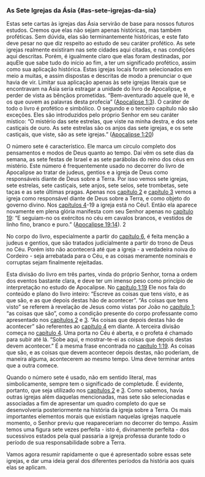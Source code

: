 ### As Sete Igrejas da Ásia {#as-sete-igrejas-da-sia}

Estas sete cartas às igrejas das Ásia servirão de base para nossos futuros estudos. Cremos que elas não sejam apenas históricas, mas também proféticas. Sem dúvida, elas são terminantemente históricas, e este fato deve pesar no que diz respeito ao estudo de seu caráter profético. As sete igrejas realmente existiram nas sete cidades aqui citadas, e nas condições aqui descritas. Porém, é igualmente claro que elas foram destinadas, por aquEle que sabe tudo do início ao fim, a ter um significado profético, assim como sua aplicação histórica. Estas igrejas locais foram selecionados em meio a muitas, e assim dispostas e descritas de modo a prenunciar o que havia de vir. Limitar sua aplicação apenas às sete igrejas literais que se encontravam na Ásia seria estragar a unidade do livro de Apocalipse, e perder de vista as bênçãos prometidas. “Bem-aventurado aquele que lê, e os que ouvem as palavras desta profecia” ([Apocalipse 1:3](http://bibliaonline.com.br/acf/ap/1/3)). O caráter de todo o livro é profético e simbólico. O segundo e o terceiro capítulo não são exceções. Eles são introduzidos pelo próprio Senhor em seu caráter místico: “O mistério das sete estrelas, que viste na minha destra, e dos sete castiçais de ouro. As sete estrelas são os anjos das sete igrejas, e os sete castiçais, que viste, são as sete igrejas.” ([Apocalipse 1:20](http://bibliaonline.com.br/acf/ap/1/20))

O número sete é característico. Ele marca um círculo completo dos pensamentos e modos de Deus quanto ao tempo. Daí vêm os sete dias da semana, as sete festas de Israel e as sete parábolas do reino dos céus em mistério. Este número é frequentemente usado no decorrer do livro de Apocalipse ao tratar de judeus, gentios e a igreja de Deus como responsáveis diante de Deus sobre a Terra. Por isso vemos sete igrejas, sete estrelas, sete castiçais, sete anjos, sete selos, sete trombetas, sete taças e as sete últimas pragas. Apenas nos [capítulo 2](http://bibliaonline.com.br/acf/ap/2) e [capítulo 3](http://bibliaonline.com.br/acf/ap/3) vemos a igreja como responsável diante de Deus sobre a Terra, e como objeto do governo divino. Nos [capítulos 4](http://bibliaonline.com.br/acf/ap/4)-19 a igreja está no Céu1\. Então ela aparece novamente em plena glória manifesta com seu Senhor apenas no [capítulo 19](http://bibliaonline.com.br/acf/ap/19): “E seguiam-no os exércitos no céu em cavalos brancos, e vestidos de linho fino, branco e puro.” ([Apocalipse 19:14](http://bibliaonline.com.br/acf/ap/19/14)). 2

No corpo do livro, especialmente a partir do [capítulo 6](http://bibliaonline.com.br/acf/ap/6), é feita menção a judeus e gentios, que são tratados judicialmente a partir do trono de Deus no Céu. Porém isto não acontecerá até que a igreja - a verdadeira noiva do Cordeiro - seja arrebatada para o Céu, e as coisas meramente nominais e corruptas sejam finalmente rejeitadas.

Esta divisão do livro em três partes, vinda do próprio Senhor, torna a ordem dos eventos bastante clara, e deve ter um imenso peso como princípio de interpretação no estudo de Apocalipse. No [capítulo 1:19](http://bibliaonline.com.br/acf/ap/1/19) Ele nos fala do conteúdo e plano do livro inteiro: “Escreve as coisas que tens visto, e as que são, e as que depois destas hão de acontecer”. “As coisas que tens visto” se referem à revelação de Jesus como vistas por João no [capítulo 1](http://bibliaonline.com.br/acf/ap/1); “as coisas que são”, como a condição presente do corpo professante como apresentado nos [capítulos 2](http://bibliaonline.com.br/acf/ap/2) e [3](http://bibliaonline.com.br/acf/ap/3). “As coisas que depois destas hão de acontecer” são referentes ao [capítulo 4](http://bibliaonline.com.br/acf/ap/4) em diante. A terceira divisão começa no [capítulo 4](http://bibliaonline.com.br/acf/ap/4). Uma porta no Céu é aberta, e o profeta é chamado para subir até lá. “Sobe aqui, e mostrar-te-ei as coisas que depois destas devem acontecer.” É a mesma frase encontrada no [capítulo 1:19](http://bibliaonline.com.br/acf/ap/1/19). As coisas que são, e as coisas que devem acontecer depois destas, não poderiam, de maneira alguma, acontecerem ao mesmo tempo. Uma deve terminar antes que a outra comece.

Quando o número sete é usado, não em sentido literal, mas simbolicamente, sempre tem o significado de completude. É evidente, portanto, que seja utilizado nos [capítulos 2](http://bibliaonline.com.br/acf/ap/2) e [3](http://bibliaonline.com.br/acf/ap/3). Como sabemos, havia outras igrejas além daquelas mencionadas, mas sete são selecionadas e associadas a fim de apresentar um quadro completo do que se desenvolveria posteriormente na história da igreja sobre a Terra. Os mais importantes elementos morais que existiam naquelas igrejas naquele momento, o Senhor previu que reapareceriam no decorrer do tempo. Assim temos uma figura sete vezes perfeita - isto é, divinamente perfeita - dos sucessivos estados pela qual passaria a igreja professa durante todo o período de sua responsabilidade sobre a Terra.

Vamos agora resumir rapidamente o que é apresentado sobre essas sete igrejas, e dar uma ideia geral dos diferentes períodos da história aos quais elas se aplicam.
